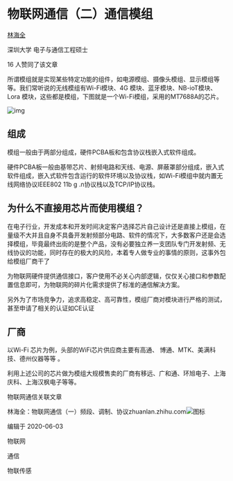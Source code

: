 # 物联网通信（二）通信模组


[林海全](https://www.zhihu.com/people/waffcloud)


深圳大学 电子与通信工程硕士



16 人赞同了该文章

所谓模组就是实现某些特定功能的组件，如电源模组、摄像头模组、显示模组等等。我们常听说的无线模组有Wi-Fi模块、4G 模块、蓝牙模块、NB-ioT模块、Lora 模块，这些都是模组，下图就是一个Wi-Fi模组，采用的MT7688A的芯片。

![img](https://pic2.zhimg.com/80/v2-5d950ca0980a29df5f7d11be3d09d9ed_720w.jpg)

## 组成

模组一般由于两部分组成，硬件PCBA板和包含协议栈嵌入式软件组成。

硬件PCBA板一般由基带芯片、射频电路和天线、电源、屏蔽罩部分组成，嵌入式软件组成，嵌入式软件包含运行的软件环境以及协议栈，如Wi-Fi模组中就内置无线网络协议IEEE802 11b g .n协议栈以及TCP/IP协议栈。

## 为什么不直接用芯片而使用模组？

在电子行业，开发成本和开发时间决定客户选择芯片自己设计还是直接上模组，在量级不大并且自身不具备开发射频部分电路、软件的情况下，大多数客户还是会选择模组，毕竟最终出街的是整个产品，没有必要独立养一支团队专门开发射频、无线协议的功能，同时存在的极大的风险，本着专人做专业的事情的原则，这事外包给模组厂商干了

为物联网硬件提供通信接口，客户使用不必关心内部逻辑，仅仅关心接口和参数配置信息即可，为物联网的碎片化需求提供了标准的通信解决方案。

另外为了市场竞争力，追求高稳定、高可靠性，模组厂商对模块进行严格的测试，甚至申请了相关的认证如CE认证

## 厂商

以Wi-Fi 芯片为例，头部的WiFi芯片供应商主要有高通、 博通、MTK、美满科技、德州仪器等等 。

利用上述公司的芯片做为模组大规模售卖的厂商有移远、广和通、环旭电子、上海庆科、上海汉枫电子等等。

物联网通信关联文章

林海全：物联网通信（一）频段、调制、协议zhuanlan.zhihu.com![图标](https://pic4.zhimg.com/v2-6c0f2f148706ea2b2cda8870bdcaecd3_180x120.jpg)



编辑于 2020-06-03

物联网

通信

物联传感